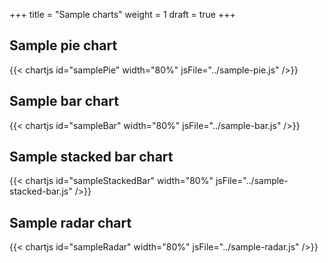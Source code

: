 +++
title = "Sample charts"
weight = 1
draft = true
+++
## Sample pie chart

{{< chartjs id="samplePie" width="80%" jsFile="../sample-pie.js" />}}

## Sample bar chart

{{< chartjs id="sampleBar" width="80%" jsFile="../sample-bar.js" />}}

## Sample stacked bar chart

{{< chartjs id="sampleStackedBar" width="80%" jsFile="../sample-stacked-bar.js" />}}

## Sample radar chart

{{< chartjs id="sampleRadar" width="80%" jsFile="../sample-radar.js" />}}
